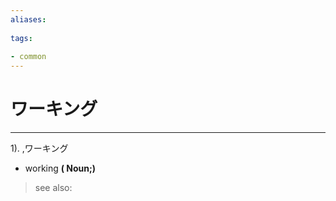 ```yaml
---
aliases:
    
tags:
    
- common
---
```


# ワーキング
---
1).
,ワーキング

- working
**( Noun;)**
> see also: 
            